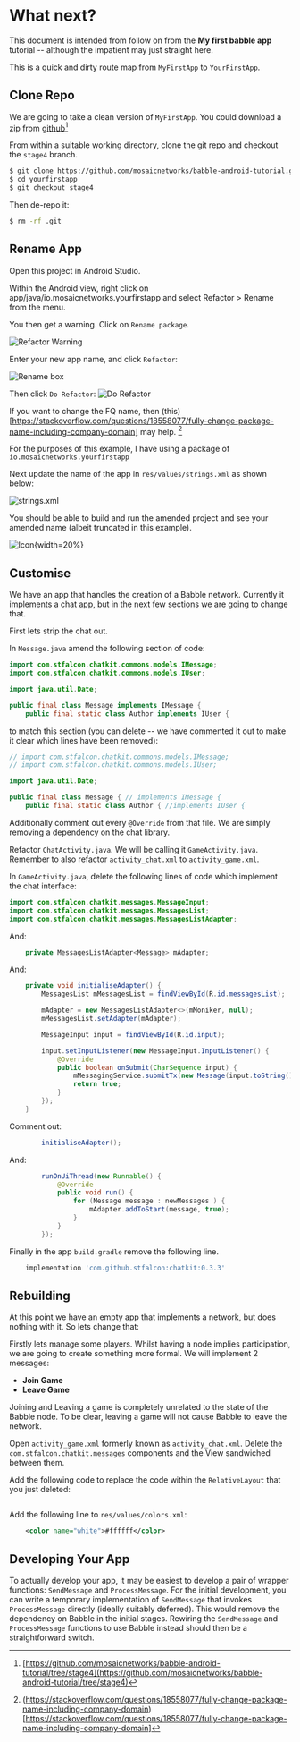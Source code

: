 # What next?

This document is intended from follow on from the **My first babble app**
tutorial -- although the impatient may just straight here. 

This is a quick and dirty route map from ``MyFirstApp`` to ``YourFirstApp``. 


## Clone Repo

We are going to take a clean version of ``MyFirstApp``. You could download a zip
from
[github](https://github.com/mosaicnetworks/babble-android-tutorial/tree/stage4)[^stage4]

[^stage4]: [https://github.com/mosaicnetworks/babble-android-tutorial/tree/stage4](https://github.com/mosaicnetworks/babble-android-tutorial/tree/stage4)

From within a suitable working directory, clone the git repo and checkout the
``stage4`` branch. 

```bash
$ git clone https://github.com/mosaicnetworks/babble-android-tutorial.git yourfirstapp
$ cd yourfirstapp
$ git checkout stage4
```

Then de-repo it:

```bash
$ rm -rf .git
```

## Rename App

Open this project in Android Studio. 

Within the Android view, right click on app/java/io.mosaicnetworks.yourfirstapp
and select Refactor > Rename from the menu. 

You then get a warning. Click on ``Rename package``.

![](./screenshots/rename-warning.png "Refactor Warning")

Enter your new app name, and click ``Refactor``:

![](./screenshots/rename-box.png "Rename box")


Then click ``Do Refactor``:
![](./screenshots/do-refactor.png "Do Refactor")


If you want to change the FQ name, then (this)[https://stackoverflow.com/questions/18558077/fully-change-package-name-including-company-domain] may help. [^refactor]

[^refactor]: (https://stackoverflow.com/questions/18558077/fully-change-package-name-including-company-domain)[https://stackoverflow.com/questions/18558077/fully-change-package-name-including-company-domain]

For the purposes of this example, I have using a package of ``io.mosaicnetworks.yourfirstapp``

Next update the name of the app in ``res/values/strings.xml`` as shown below:

![](./screenshots/strings_xml.png "strings.xml")


You should be able to build and run the amended project and see your amended 
name (albeit truncated in this example).

![](./screenshots/icon.png "Icon"){width=20%}


## Customise

We have an app that handles the creation of a Babble network. Currently it
implements a chat app, but in the next few sections we are going to change that.

First lets strip the chat out. 

In ``Message.java`` amend the following section of code:

```java
import com.stfalcon.chatkit.commons.models.IMessage;
import com.stfalcon.chatkit.commons.models.IUser;

import java.util.Date;

public final class Message implements IMessage {
    public final static class Author implements IUser {
```

to match this section (you can delete -- we have commented it out to make it
clear which lines have been removed):

```java
// import com.stfalcon.chatkit.commons.models.IMessage;
// import com.stfalcon.chatkit.commons.models.IUser;

import java.util.Date;

public final class Message { // implements IMessage {
    public final static class Author { //implements IUser {
```

Additionally comment out every ``@Override`` from that file. We are simply
removing a dependency on the chat library. 

Refactor ``ChatActivity.java``. We will be calling it ``GameActivity.java``.
Remember to also refactor ``activity_chat.xml`` to ``activity_game.xml``.

In ``GameActivity.java``, delete the following lines of code which implement
the chat interface:

```java
import com.stfalcon.chatkit.messages.MessageInput;
import com.stfalcon.chatkit.messages.MessagesList;
import com.stfalcon.chatkit.messages.MessagesListAdapter;
```

And:

```java
    private MessagesListAdapter<Message> mAdapter;
```

And:

```java
    private void initialiseAdapter() {
        MessagesList mMessagesList = findViewById(R.id.messagesList);

        mAdapter = new MessagesListAdapter<>(mMoniker, null);
        mMessagesList.setAdapter(mAdapter);

        MessageInput input = findViewById(R.id.input);

        input.setInputListener(new MessageInput.InputListener() {
            @Override
            public boolean onSubmit(CharSequence input) {
                mMessagingService.submitTx(new Message(input.toString(), mMoniker).toBabbleTx());
                return true;
            }
        });
    }
```

Comment out:

```java
        initialiseAdapter();
```

And:

```java
        runOnUiThread(new Runnable() {
            @Override
            public void run() {
                for (Message message : newMessages ) {
                    mAdapter.addToStart(message, true);
                }
            }
        });
```        

Finally in the app ``build.gradle`` remove the following line. 

```gradle
    implementation 'com.github.stfalcon:chatkit:0.3.3'
``` 

## Rebuilding

At this point we have an empty app that implements a network, but does nothing
with it. So lets change that:

Firstly lets manage some players. Whilst having a node implies participation, we
are going to create something more formal. We will implement 2 messages:

+ **Join Game**
+ **Leave Game**

Joining and Leaving a game is completely unrelated to the state of the Babble
node. To be clear, leaving a game will not cause Babble to leave the network. 

Open ``activity_game.xml`` formerly known as ``activity_chat.xml``. Delete the
``com.stfalcon.chatkit.messages`` components and the View sandwiched between
them. 

Add the following code to replace the code within the ``RelativeLayout`` that
you just deleted:

```xml


```


Add the following line to ``res/values/colors.xml``:

```xml
    <color name="white">#ffffff</color>
```    



## Developing Your App

To actually develop your app, it may be easiest to develop a pair of wrapper
functions: ``SendMessage`` and ``ProcessMessage``. For the initial development,
you can write a temporary implementation of ``SendMessage`` that invokes
``ProcessMessage`` directly (ideally suitably deferred). This would remove the
dependency on Babble in the initial stages. Rewiring the ``SendMessage`` and
``ProcessMessage`` functions to use Babble instead should then be a
straightforward switch.  